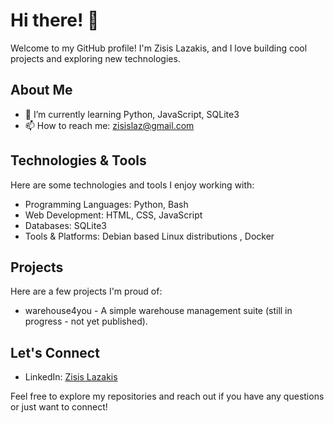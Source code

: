 # Hi there! 👋

Welcome to my GitHub profile! I'm Zisis Lazakis, and I love building cool projects and exploring new technologies.

## About Me

- 🌱 I’m currently learning Python, JavaScript, SQLite3
- 📫 How to reach me: zisislaz@gmail.com

## Technologies & Tools

Here are some technologies and tools I enjoy working with:

- Programming Languages: Python, Bash
- Web Development: HTML, CSS, JavaScript
- Databases: SQLite3
- Tools & Platforms: Debian based Linux distributions , Docker
  
## Projects

Here are a few projects I'm proud of:

- warehouse4you - A simple warehouse management suite (still in progress - not yet published).


## Let's Connect

- LinkedIn: [Zisis Lazakis](https://gr.linkedin.com/in/zisis-lazakis-075065158)


Feel free to explore my repositories and reach out if you have any questions or just want to connect!
